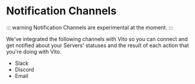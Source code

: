# Notification Channels

::: warning
Notification Channels are experimental at the moment.
:::

We've integrated the following channels with Vito so you can connect and get notified about your Servers' statuses and the result of each action that you're doing with Vito.

- Slack
- Discord
- Email

